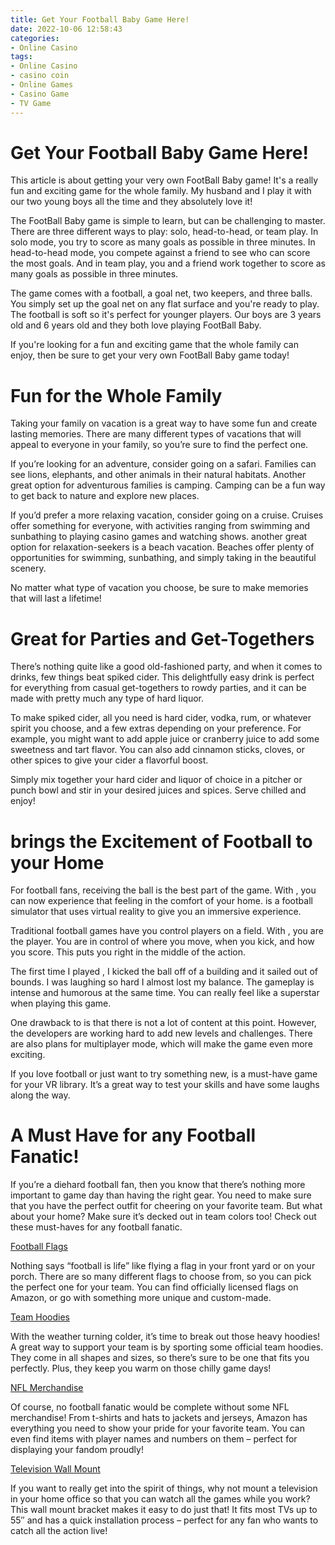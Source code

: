 ```yaml
---
title: Get Your Football Baby Game Here!
date: 2022-10-06 12:58:43
categories:
- Online Casino
tags:
- Online Casino
- casino coin
- Online Games
- Casino Game
- TV Game
---
```



#  Get Your Football Baby Game Here!

This article is about getting your very own FootBall Baby game! It's a really fun and exciting game for the whole family. My husband and I play it with our two young boys all the time and they absolutely love it!

The FootBall Baby game is simple to learn, but can be challenging to master. There are three different ways to play: solo, head-to-head, or team play. In solo mode, you try to score as many goals as possible in three minutes. In head-to-head mode, you compete against a friend to see who can score the most goals. And in team play, you and a friend work together to score as many goals as possible in three minutes.

The game comes with a football, a goal net, two keepers, and three balls. You simply set up the goal net on any flat surface and you're ready to play. The football is soft so it's perfect for younger players. Our boys are 3 years old and 6 years old and they both love playing FootBall Baby.

If you're looking for a fun and exciting game that the whole family can enjoy, then be sure to get your very own FootBall Baby game today!

#  Fun for the Whole Family

Taking your family on vacation is a great way to have some fun and create lasting memories. There are many different types of vacations that will appeal to everyone in your family, so you’re sure to find the perfect one.

If you’re looking for an adventure, consider going on a safari. Families can see lions, elephants, and other animals in their natural habitats. Another great option for adventurous families is camping. Camping can be a fun way to get back to nature and explore new places.

If you’d prefer a more relaxing vacation, consider going on a cruise. Cruises offer something for everyone, with activities ranging from swimming and sunbathing to playing casino games and watching shows. another great option for relaxation-seekers is a beach vacation. Beaches offer plenty of opportunities for swimming, sunbathing, and simply taking in the beautiful scenery.

No matter what type of vacation you choose, be sure to make memories that will last a lifetime!

#  Great for Parties and Get-Togethers

There’s nothing quite like a good old-fashioned party, and when it comes to drinks, few things beat spiked cider. This delightfully easy drink is perfect for everything from casual get-togethers to rowdy parties, and it can be made with pretty much any type of hard liquor.

To make spiked cider, all you need is hard cider, vodka, rum, or whatever spirit you choose, and a few extras depending on your preference. For example, you might want to add apple juice or cranberry juice to add some sweetness and tart flavor. You can also add cinnamon sticks, cloves, or other spices to give your cider a flavorful boost.

Simply mix together your hard cider and liquor of choice in a pitcher or punch bowl and stir in your desired juices and spices. Serve chilled and enjoy!

#   brings the Excitement of Football to your Home

For football fans, receiving the ball is the best part of the game. With , you can now experience that feeling in the comfort of your home.  is a football simulator that uses virtual reality to give you an immersive experience.

Traditional football games have you control players on a field. With , you are the player. You are in control of where you move, when you kick, and how you score. This puts you right in the middle of the action.

The first time I played  , I kicked the ball off of a building and it sailed out of bounds. I was laughing so hard I almost lost my balance. The gameplay is intense and humorous at the same time. You can really feel like a superstar when playing this game.

One drawback to  is that there is not a lot of content at this point. However, the developers are working hard to add new levels and challenges. There are also plans for multiplayer mode, which will make the game even more exciting.

If you love football or just want to try something new,  is a must-have game for your VR library. It’s a great way to test your skills and have some laughs along the way.

#  A Must Have for any Football Fanatic!

If you’re a diehard football fan, then you know that there’s nothing more important to game day than having the right gear. You need to make sure that you have the perfect outfit for cheering on your favorite team. But what about your home? Make sure it’s decked out in team colors too! Check out these must-haves for any football fanatic.

[Football Flags](https://www.amazon.com/dp/B077F5N5ZK/?tag=homestylejunk-20)

Nothing says “football is life” like flying a flag in your front yard or on your porch. There are so many different flags to choose from, so you can pick the perfect one for your team. You can find officially licensed flags on Amazon, or go with something more unique and custom-made.

[Team Hoodies](https://www.amazon.com/dp/B075YYHNDL/?tag=homestylejunk-20)

With the weather turning colder, it’s time to break out those heavy hoodies! A great way to support your team is by sporting some official team hoodies. They come in all shapes and sizes, so there’s sure to be one that fits you perfectly. Plus, they keep you warm on those chilly game days!

[NFL Merchandise](https://www.amazon.com/dp/B07DWMYQKK/?tag=homestylejunk-20)

Of course, no football fanatic would be complete without some NFL merchandise! From t-shirts and hats to jackets and jerseys, Amazon has everything you need to show your pride for your favorite team. You can even find items with player names and numbers on them – perfect for displaying your fandom proudly!

[Television Wall Mount](https://www.amazon.com/gp/product/B06X9SKW8M/?tag=homestylejunk-20)

If you want to really get into the spirit of things, why not mount a television in your home office so that you can watch all the games while you work? This wall mount bracket makes it easy to do just that! It fits most TVs up to 55″ and has a quick installation process – perfect for any fan who wants to catch all the action live!